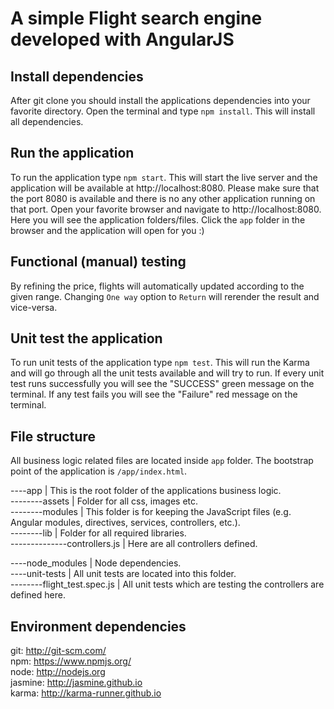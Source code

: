 # A simple Flight search engine developed with AngularJS

## Install dependencies

After git clone you should install the applications dependencies into your favorite directory.
Open the terminal and type `npm install`. This will install all dependencies.

## Run the application

To run the application type `npm start`. This will start the live server and the application will be available at http://localhost:8080.
Please make sure that the port 8080 is available and there is no any other application running on that port.
Open your favorite browser and navigate to http://localhost:8080.
Here you will see the application folders/files.
Click the `app` folder in the browser and the application will open for you :)

## Functional (manual) testing

By refining the price, flights will automatically updated according to the given range.
Changing `One way` option to `Return` will rerender the result and vice-versa. 

## Unit test the application

To run unit tests of the application type `npm test`. This will run the Karma and will go through all the unit tests available and will try to run.
If every unit test runs successfully you will see the "SUCCESS" green message on the terminal.
If any test fails you will see the "Failure" red message on the terminal.

## File structure

All business logic related files are located inside `app` folder.
The bootstrap point of the application is `/app/index.html`.

----app                      | This is the root folder of the applications business logic.<br />
--------assets               | Folder for all css, images etc.<br />
--------modules              | This folder is for keeping the JavaScript files (e.g. Angular modules, directives, services, controllers, etc.).<br />
--------lib                  | Folder for all required libraries.<br />
--------------controllers.js | Here are all controllers defined.<br />


----node_modules             | Node dependencies.<br />
----unit-tests               | All unit tests are located into this folder.<br />
--------flight_test.spec.js  | All unit tests which are testing the controllers are defined here.<br />


## Environment dependencies

git: http://git-scm.com/<br />
npm: https://www.npmjs.org/<br />
node: http://nodejs.org<br />
jasmine: http://jasmine.github.io<br />
karma: http://karma-runner.github.io<br />

